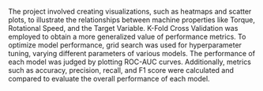 The project involved creating visualizations, such as heatmaps and scatter plots, to illustrate the relationships between machine properties like Torque, Rotational Speed, and the Target Variable. K-Fold Cross Validation was employed to obtain a more generalized value of performance metrics. To optimize model performance, grid search was used for hyperparameter tuning, varying different parameters of various models. The performance of each model was judged by plotting ROC-AUC curves. Additionally, metrics such as accuracy, precision, recall, and F1 score were calculated and compared to evaluate the overall performance of each model.
